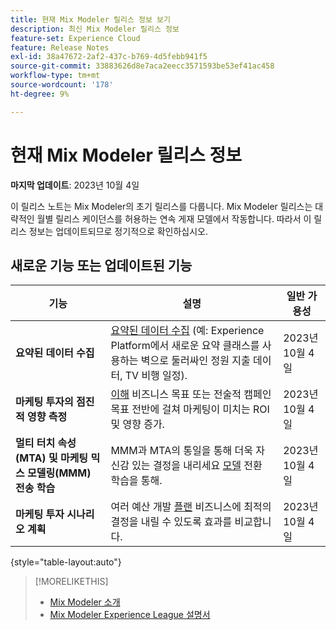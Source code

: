 ```yaml
---
title: 현재 Mix Modeler 릴리스 정보 보기
description: 최신 Mix Modeler 릴리스 정보
feature-set: Experience Cloud
feature: Release Notes
exl-id: 38a47672-2af2-437c-b769-4d5febb941f5
source-git-commit: 33883626d8e7aca2eecc3571593be53ef41ac458
workflow-type: tm+mt
source-wordcount: '178'
ht-degree: 9%

---
```


# 현재 Mix Modeler 릴리스 정보

**마지막 업데이트**: 2023년 10월 4일

이 릴리스 노트는 Mix Modeler의 초기 릴리스를 다룹니다. Mix Modeler 릴리스는 대략적인 월별 릴리스 케이던스를 허용하는 연속 게재 모델에서 작동합니다. 따라서 이 릴리스 정보는 업데이트되므로 정기적으로 확인하십시오.


## 새로운 기능 또는 업데이트된 기능

| 기능 | 설명 | 일반 가용성 |
|---|---|---|
| **요약된 데이터 수집** | [요약된 데이터 수집](../ingest-data/overview.md) (예: Experience Platform에서 새로운 요약 클래스를 사용하는 벽으로 둘러싸인 정원 지출 데이터, TV 비행 일정). | 2023년 10월 4일 |
| **마케팅 투자의 점진적 영향 측정** | [이해](../dashboard/overview.md) 비즈니스 목표 또는 전술적 캠페인 목표 전반에 걸쳐 마케팅이 미치는 ROI 및 영향 증가. | 2023년 10월 4일 |
| **멀티 터치 속성(MTA) 및 마케팅 믹스 모델링(MMM) 전송 학습** | MMM과 MTA의 통일을 통해 더욱 자신감 있는 결정을 내리세요 [모델](../models/overview.md) 전환 학습을 통해. | 2023년 10월 4일 |
| **마케팅 투자 시나리오 계획** | 여러 예산 개발 [플랜](../plans/overview.md) 비즈니스에 최적의 결정을 내릴 수 있도록 효과를 비교합니다. | 2023년 10월 4일 |

{style="table-layout:auto"}


>[!MORELIKETHIS]
>
>* [Mix Modeler 소개](https://business.adobe.com/products/experience-platform/planning-and-measurement.html)
>* [Mix Modeler Experience League 설명서](https://experienceleague.adobe.com/docs/mix-modeler.html?lang=en)
